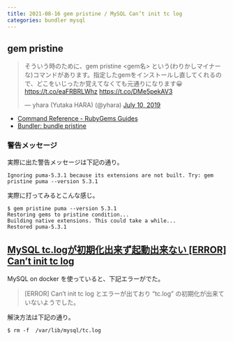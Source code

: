 ```yaml
---
title: 2021-08-16 gem pristine / MySQL Can’t init tc log
categories: bundler mysql
---
```


## gem pristine

<blockquote class="twitter-tweet"><p lang="ja" dir="ltr">そういう時のために、gem pristine &lt;gem名&gt; という(わりかしマイナーな)コマンドがあります。指定したgemをインストールし直してくれるので、どこをいじったか覚えてなくても元通りになります😀 <a href="https://t.co/eaFRBRLWhz">https://t.co/eaFRBRLWhz</a> <a href="https://t.co/DMe5pekAV3">https://t.co/DMe5pekAV3</a></p>&mdash; yhara (Yutaka HARA) (@yhara) <a href="https://twitter.com/yhara/status/1148812053525614593?ref_src=twsrc%5Etfw">July 10, 2019</a></blockquote> <script async src="https://platform.twitter.com/widgets.js" charset="utf-8"></script>

- [Command Reference - RubyGems Guides](https://guides.rubygems.org/command-reference/#gem-pristine)
- [Bundler: bundle pristine](https://bundler.io/man/bundle-pristine.1.html)

### 警告メッセージ

実際に出た警告メッセージは下記の通り。

```
Ignoring puma-5.3.1 because its extensions are not built. Try: gem pristine puma --version 5.3.1
```

実際に打ってみるとこんな感じ。

```
$ gem pristine puma --version 5.3.1
Restoring gems to pristine condition...
Building native extensions. This could take a while...
Restored puma-5.3.1
```

## [MySQL tc.logが初期化出来ず起動出来ない [ERROR] Can’t init tc log](https://analyzegear.co.jp/blog/442)

MySQL on docker を使っていると、下記エラーがでた。

>  [ERROR] Can’t init tc log とエラーが出ており “tc.log” の初期化が出来ていないようでした。

解決方法は下記の通り。

```console
$ rm -f  /var/lib/mysql/tc.log
```
